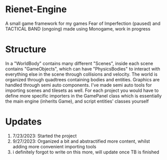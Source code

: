 # Rienet-Engine
A small game framework for my games Fear of Imperfection (paused) and TACTICAL BAND (ongoing) made using Monogame, work in progress

# Structure
In a "WorldBody" contains many different "Scenes", inside each scene contains "GameObjects", which can have "PhysicsBodies" to interact with everything else in the scene through collisions and velocity. The world is organized through quadtrees containing bodies and entities. Graphics are handled through semi auto components. I've made semi auto tools for importing scenes and tilesets as well.
For each project you would have to define more specific importers in the GamePanel class which is essentially the main engine (inherits Game), and script entities' classes yourself

# Updates
1. 7/23/2023: Started the project
2. 9/27/2023: Organized a bit and abstractified more content, whilst adding more convenient importing tools
3. i definitely forgot to write on this more, will update once TB is finished
